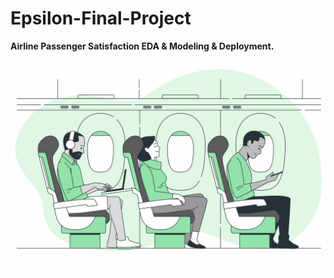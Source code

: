 # Epsilon-Final-Project
**Airline Passenger Satisfaction EDA &amp; Modeling &amp; Deployment.**

<img src="airline.jpg">
